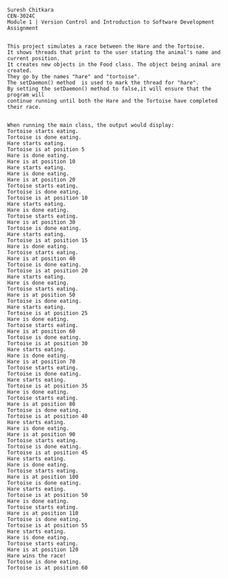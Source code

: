 	Suresh Chitkara 
	CEN-3024C
	Module 1 | Version Control and Introduction to Software Development Assignment

 
	This project simulates a race between the Hare and the Tortoise. 
 	It shows threads that print to the user stating the animal's name and current position. 
	It creates new objects in the Food class. The object being animal are created. 
 	They go by the names "hare" and "tortoise".
	The setDaemon() method  is used to mark the thread for "hare". 
 	By setting the setDaemon() method to false,it will ensure that the program will 
  	continue running until both the Hare and the Tortoise have completed their race.

   
	When running the main class, the output would display:
	Tortoise starts eating.
	Tortoise is done eating.
	Hare starts eating.
	Tortoise is at position 5
	Hare is done eating.
	Hare is at position 10
	Hare starts eating.
	Hare is done eating.
	Hare is at position 20
	Tortoise starts eating.
	Tortoise is done eating.
	Tortoise is at position 10
	Hare starts eating.
	Hare is done eating.
	Tortoise starts eating.
	Hare is at position 30
	Tortoise is done eating.
	Hare starts eating.
	Tortoise is at position 15
	Hare is done eating.
	Tortoise starts eating.
	Hare is at position 40
	Tortoise is done eating.
	Tortoise is at position 20
	Hare starts eating.
	Hare is done eating.
	Tortoise starts eating.
	Hare is at position 50
	Tortoise is done eating.
	Hare starts eating.
	Tortoise is at position 25
	Hare is done eating.
	Tortoise starts eating.
	Hare is at position 60
	Tortoise is done eating.
	Tortoise is at position 30
	Hare starts eating.
	Hare is done eating.
	Hare is at position 70
	Tortoise starts eating.
	Tortoise is done eating.
	Hare starts eating.
	Tortoise is at position 35
	Hare is done eating.
	Tortoise starts eating.
	Hare is at position 80
	Tortoise is done eating.
	Tortoise is at position 40
	Hare starts eating.
	Hare is done eating.
	Hare is at position 90
	Tortoise starts eating.
	Tortoise is done eating.
	Tortoise is at position 45
	Hare starts eating.
	Hare is done eating.
	Tortoise starts eating.
	Hare is at position 100
	Tortoise is done eating.
	Hare starts eating.
	Tortoise is at position 50
	Hare is done eating.
	Tortoise starts eating.
	Hare is at position 110
	Tortoise is done eating.
	Tortoise is at position 55
	Hare starts eating.
	Hare is done eating.
	Tortoise starts eating.
	Hare is at position 120
	Hare wins the race!
	Tortoise is done eating.
	Tortoise is at position 60
